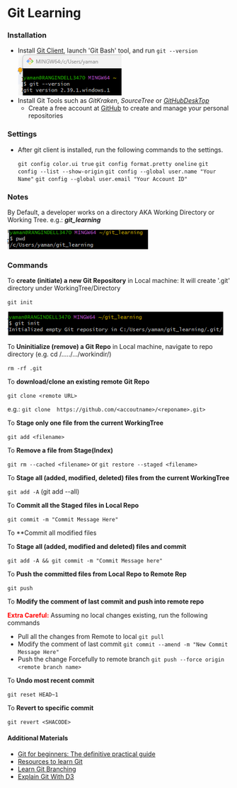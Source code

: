 # Git Learning

### **Installation**
- Install [Git Client](https://git-scm.com/download/win), launch 'Git Bash' tool, and run
`git --version`
![img.png](img.png)
- Install Git Tools such as _GitKraken_, _SourceTree_ or [_GitHubDeskTop_](https://desktop.github.com/)
    - Create a free account at [GitHub](www.github.com) to create and manage your personal repositories
### **Settings**
- After git client is installed, run the following commands to the settings.

    `git config color.ui true`
    `git config format.pretty oneline`
    `git config --list --show-origin`
    `git config --global user.name "Your Name"`
    `git config --global user.email "Your Account ID"`

### Notes
By Default, a developer works on a directory AKA Working Directory or Working Tree. e.g.: **_git_learning_**

![img_1.png](img_1.png)

### Commands
To **create (initiate) a new Git Repository** in Local machine: It will create '.git' directory under WorkingTree/Directory

`git init`

![img_2.png](img_2.png)

To **Uninitialize (remove) a Git Repo** in Local machine, navigate to repo directory (e.g. cd /...../.../workindir/)
   
 `rm -rf .git`

To **download/clone an existing remote Git Repo** 
    
`git clone <remote URL>`

 e.g.: `git clone  https://github.com/<accoutname>/<reponame>.git>`

To **Stage only one file from the current WorkingTree**

`git add <filename>` 

To **Remove a file from Stage(Index)**

`git rm --cached <filename>`  or `git restore --staged <filename>`

To **Stage all (added, modified, deleted) files from the current WorkingTree**

`git add -A` (git add --all)

To **Commit all the Staged files in Local Repo**

`git commit -m "Commit Message Here"`

To **Commit all modified files

To **Stage all (added, modified and deleted) files and commit**

`git add -A && git commit -m "Commit Message here"`

To **Push the committed files from Local Repo to Remote Rep**

`git push`

To **Modify the comment of last commit and push into remote repo**

<span style="color:red"><strong>Extra Careful:</strong></span>  Assuming no local changes existing,  run the following commands

 - Pull all the changes from Remote to local
 `git pull`
 - Modify the comment of last commit
 `git commit --amend -m "New Commit Message Here"`
 - Push the change Forcefully to remote branch
 `git push --force origin <remote branch name>`

To **Undo most recent commit**

`git reset HEAD~1`

To **Revert to specific commit**

`git revert <SHACODE>`




#### Additional Materials
- [Git for beginners: The definitive practical guide](https://stackoverflow.com/q/315911/12860895)
- [Resources to learn Git](https://try.github.io/)
- [Learn Git Branching](https://learngitbranching.js.org/)
- [Explain Git With D3](https://onlywei.github.io/explain-git-with-d3)